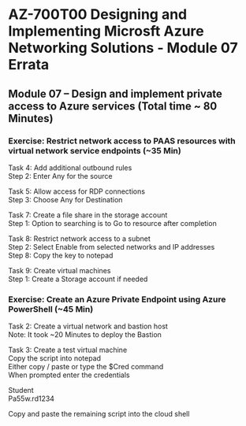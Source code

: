 # AZ-700T00 Designing and Implementing Microsft Azure Networking Solutions  - Module 07 Errata

## Module 07 – Design and implement private access to Azure services (Total time ~ 80 Minutes)

### Exercise: Restrict network access to PAAS resources with virtual network service endpoints (~35 Min)

Task 4:  Add additional outbound rules <br>
Step 2:  Enter Any for the source <br>

Task 5:  Allow access for RDP connections <br>
Step 3:  Choose Any for Destination <br>

Task 7: Create a file share in the storage account <br>
Step 1:  Option to searching is to Go to resource after completion <br>

Task 8: Restrict network access to a subnet <br>
Step 2:  Select Enable from selected networks and IP addresses <br>
Step 8:  Copy the key to notepad <br>

Task 9: Create virtual machines <br>
Step 1:  Create a Storage account if needed <br>

### Exercise: Create an Azure Private Endpoint using Azure PowerShell (~45 Min)

Task 2: Create a virtual network and bastion host <br>
Note:  It took ~20 Minutes to deploy the Bastion <br>

Task 3: Create a test virtual machine <br>
Copy the script into notepad <br>
Either copy / paste or type the $Cred command <br>
When prompted enter the credentials <br>

Student <br>
Pa55w.rd1234 <br>

Copy and paste the remaining script into the cloud shell <br>
